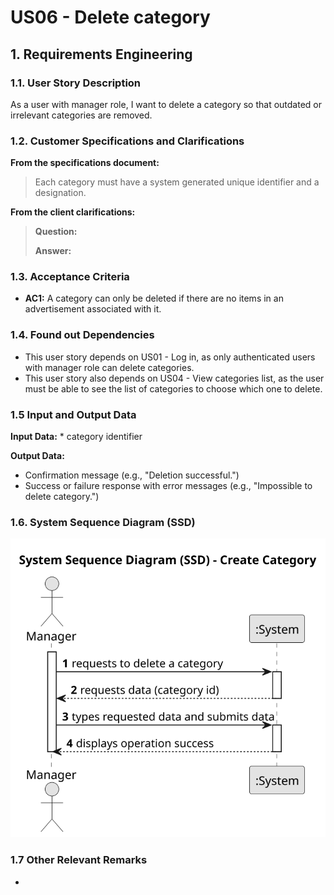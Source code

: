 # US06 - Delete category

## 1. Requirements Engineering

### 1.1. User Story Description

As a user with manager role, I want to delete a category so that outdated or irrelevant categories are removed.

### 1.2. Customer Specifications and Clarifications 

**From the specifications document:**

> Each category must have a system generated unique identifier and a designation. 

**From the client clarifications:**

> **Question:**
>
> **Answer:**

### 1.3. Acceptance Criteria

* **AC1:** A category can only be deleted if there are no items in an advertisement associated with it.

### 1.4. Found out Dependencies

* This user story depends on US01 - Log in, as only authenticated users with manager role can delete categories.
* This user story also depends on US04 - View categories list, as the user must be able to see the list of categories to choose which one to delete.

### 1.5 Input and Output Data

**Input Data:**
    * category identifier
	
**Output Data:**

* Confirmation message (e.g., "Deletion successful.")
* Success or failure response with error messages (e.g., "Impossible to delete category.")

### 1.6. System Sequence Diagram (SSD)

![System Sequence Diagram](US06-SSD.svg)


### 1.7 Other Relevant Remarks

* 